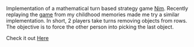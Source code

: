 Implementation of a mathematical turn based strategy game [Nim](https://en.wikipedia.org/wiki/Nim).
Recently replaying the [game](www.transience.com.au/pearl3.html) from my childhood memories made me try a similar implementation.
In short, 2 players take turns removing objects from rows. The objective is to force the other person into picking the last object.

Check it out [Here](https://supbads.github.io/WebNim/)